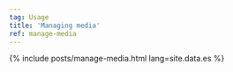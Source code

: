 ```yaml
---
tag: Usage
title: 'Managing media'
ref: manage-media
---
```


{% include posts/manage-media.html lang=site.data.es %}

